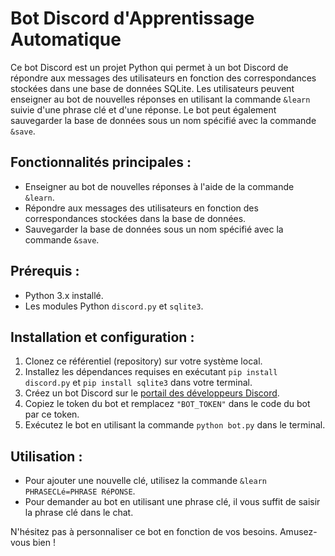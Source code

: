 # Bot Discord d'Apprentissage Automatique

Ce bot Discord est un projet Python qui permet à un bot Discord de répondre aux messages des utilisateurs en fonction des correspondances stockées dans une base de données SQLite. Les utilisateurs peuvent enseigner au bot de nouvelles réponses en utilisant la commande `&learn` suivie d'une phrase clé et d'une réponse. Le bot peut également sauvegarder la base de données sous un nom spécifié avec la commande `&save`.

## Fonctionnalités principales :
- Enseigner au bot de nouvelles réponses à l'aide de la commande `&learn`.
- Répondre aux messages des utilisateurs en fonction des correspondances stockées dans la base de données.
- Sauvegarder la base de données sous un nom spécifié avec la commande `&save`.

## Prérequis :
- Python 3.x installé.
- Les modules Python `discord.py` et `sqlite3`.

## Installation et configuration :
1. Clonez ce référentiel (repository) sur votre système local.
2. Installez les dépendances requises en exécutant `pip install discord.py` et `pip install sqlite3` dans votre terminal.
3. Créez un bot Discord sur le [portail des développeurs Discord](https://discord.com/developers/applications).
4. Copiez le token du bot et remplacez `"BOT_TOKEN"` dans le code du bot par ce token.
5. Exécutez le bot en utilisant la commande `python bot.py` dans le terminal.

## Utilisation :
- Pour ajouter une nouvelle clé, utilisez la commande `&learn PHRASECLé=PHRASE RéPONSE`.
- Pour demander au bot en utilisant une phrase clé, il vous suffit de saisir la phrase clé dans le chat.

N'hésitez pas à personnaliser ce bot en fonction de vos besoins. Amusez-vous bien !
